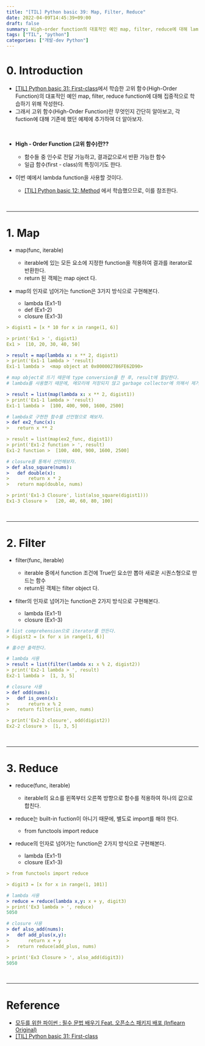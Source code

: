 ```yaml
---
title: "[TIL] Python basic 39: Map, Filter, Reduce"
date: 2022-04-09T14:45:39+09:00
draft: false
summary: High-order function의 대표적인 예인 map, filter, reduce에 대해 lambda, def, closure로 구현해본다.
tags: ["TIL", "python"]
categories: ["개발-dev Python"]
---
```


# 0. Introduction

- [[TIL] Python basic 31: First-class](https://jeha00.github.io/post/python_basic/python_basic_31_firstclass/)에서 학습한 고위 함수(High-Order Function)의 대표적인 예인 map, filter, reduce function에 대해 집중적으로 학습하기 위해 작성한다.
- 그래서 고위 함수(High-Order Function)란 무엇인지 간단히 알아보고, 각 fuction에 대해 기존에 했던 예제에 추가하여 더 알아보자.

<br>

- **High - Order Function (고위 함수)란??**

  - 함수들 중 인수로 전달 가능하고, 결과값으로서 반환 가능한 함수
  - 일급 함수(first - class)의 특징이기도 한다.

- 이번 예에서 lambda function을 사용할 것이다.
  - [[TIL] Python basic 12: Method](https://jeha00.github.io/post/python_basic/python_basic_12/#5-%EB%9E%8C%EB%8B%A4lambda-%ED%95%A8%EC%88%98-%EC%9D%B5%EB%AA%85%ED%95%A8%EC%88%98) 에서 학습했으므로, 이를 참조한다.

<br>

---

# 1. Map

- map(func, iterable)

  - iterable에 있는 모든 요소에 지정한 function을 적용하여 결과를 iterator로 반환한다.
  - return 된 객체는 map oject 다.

- map의 인자로 넘어가는 function은 3가지 방식으로 구현해본다.
  - lambda (Ex1-1)
  - def (Ex1-2)
  - closure (Ex1-3)

```yml
> digist1 = [x * 10 for x in range(1, 6)]

> print('Ex1 > ', digist1)
Ex1 >  [10, 20, 30, 40, 50]

> result = map(lambda x: x ** 2, digist1)
> print('Ex1-1 lambda > 'result)
Ex1-1 lambda >  <map object at 0x000002786FE62D90>

# map object로 뜨기 때문에 type conversion을 한 후, result에 할당한다.
# lambda를 사용했기 때문에, 메모리에 저장되지 않고 garbage collector에 의해서 제거된다.

> result = list(map(lambda x: x ** 2, digist1))
> print('Ex1-1 lambda > 'result)
Ex1-1 lambda >  [100, 400, 900, 1600, 2500]

# lambda로 구현한 함수를 선언형으로 해보자.
> def ex2_func(x):
>   return x ** 2

> result = list(map(ex2_func, digist1))
> print('Ex1-2 function > ', result)
Ex1-2 function >  [100, 400, 900, 1600, 2500]

# closure를 통해서 선언해보자.
> def also_square(nums):
>   def double(x):
>       return x * 2
>   return map(double, nums)

> print('Ex1-3 Closure', list(also_square(digist1)))
Ex1-3 Closure >   [20, 40, 60, 80, 100]
```

<br>

---

# 2. Filter

- filter(func, iterable)

  - iterable 중에서 function 조건에 True인 요소만 뽑아 새로운 시퀀스형으로 만드는 함수
  - return된 객체는 filter object 다.

- filter의 인자로 넘어가는 function은 2가지 방식으로 구현해본다.
  - lambda (Ex1-1)
  - closure (Ex1-3)

```yml
# list comprehension으로 iterator를 만든다.
> digist2 = [x for x in range(1, 6)]

# 홀수만 출력한다.

# lambda 사용
> result = list(filter(lambda x: x % 2, digist2))
> print('Ex2-1 lambda > ', result)
Ex2-1 lambda >  [1, 3, 5]

# closure 사용
> def odd(nums):
>   def is_oven(x):
>       return x % 2
>   return filter(is_oven, nums)

> print('Ex2-2 closure', odd(digist2))
Ex2-2 closure >  [1, 3, 5]
```

<br>

---

# 3. Reduce

- reduce(func, iterable)

  - iterable의 요소를 왼쪽부터 오른쪽 방향으로 함수를 적용하여 하나의 값으로 합친다.

- reduce는 built-in fuction이 아니기 때문에, 별도로 import를 해야 한다.

  - from functools import reduce

- reduce의 인자로 넘어가는 function은 2가지 방식으로 구현해본다.
  - lambda (Ex1-1)
  - closure (Ex1-3)

```yml
> from functools import reduce

> digit3 = [x for x in range(1, 101)]

# lambda 사용
> reduce = reduce(lambda x,y: x + y, digit3)
> print('Ex3 lambda > ', reduce)
5050

# closure 사용
> def also_add(nums):
>   def add_plus(x,y):
>       return x + y
>   return reduce(add_plus, nums)

> print('Ex3 Closure > ', also_add(digit3))
5050
```

<br>

---

# Reference

- [모두를 위한 파이썬 : 필수 문법 배우기 Feat. 오픈소스 패키지 배포 (Inflearn Original)](https://www.inflearn.com/course/%ED%94%84%EB%A1%9C%EA%B7%B8%EB%9E%98%EB%B0%8D-%ED%8C%8C%EC%9D%B4%EC%8D%AC-%EC%A4%91%EA%B3%A0%EA%B8%89/dashboard)
- [[TIL] Python basic 31: First-class](https://jeha00.github.io/post/python_basic/python_basic_31_firstclass/)

